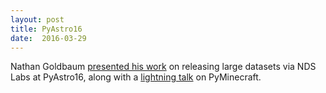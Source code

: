 ```yaml
---
layout: post
title: PyAstro16
date:  2016-03-29
---
```


Nathan Goldbaum <a href="https://www.youtube.com/watch?v=zb0HBu3IhbU">presented his work</a> on releasing large datasets via NDS Labs at PyAstro16, along with a <a href="https://youtu.be/nzr2vMQqiug?t=5m46s">lightning talk</a> on PyMinecraft.
